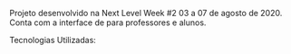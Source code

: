 Projeto desenvolvido na Next Level Week #2 03 a 07 de agosto de 2020.
Conta com a interface de para professores e alunos.

Tecnologias Utilizadas:
